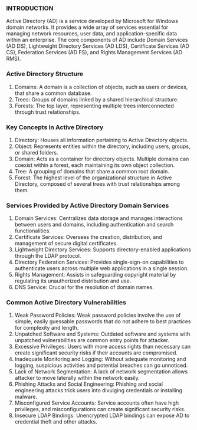 ### **INTRODUCTION**

Active Directory (AD) is a service developed by Microsoft for Windows domain networks. It provides a wide array of services essential for managing network resources, user data, and application-specific data within an enterprise. The core components of AD include Domain Services (AD DS), Lightweight Directory Services (AD LDS), Certificate Services (AD CS), Federation Services (AD FS), and Rights Management Services (AD RMS).

### **Active Directory Structure**

1.  Domains: A domain is a collection of objects, such as users or devices, that share a common database.
2.  Trees: Groups of domains linked by a shared hierarchical structure.
3.  Forests: The top layer, representing multiple trees interconnected through trust relationships.

### **Key Concepts in Active Directory**

1.  Directory: Houses all information pertaining to Active Directory objects.
2.  Object: Represents entities within the directory, including users, groups, or shared folders.
3.  Domain: Acts as a container for directory objects. Multiple domains can coexist within a forest, each maintaining its own object collection.
4.  Tree: A grouping of domains that share a common root domain.
5.  Forest: The highest level of the organizational structure in Active Directory, composed of several trees with trust relationships among them.

### **Services Provided by Active Directory Domain Services**

1.  Domain Services: Centralizes data storage and manages interactions between users and domains, including authentication and search functionalities.
2.  Certificate Services: Oversees the creation, distribution, and management of secure digital certificates.
3.  Lightweight Directory Services: Supports directory-enabled applications through the LDAP protocol.
4.  Directory Federation Services: Provides single-sign-on capabilities to authenticate users across multiple web applications in a single session.
5.  Rights Management: Assists in safeguarding copyright material by regulating its unauthorized distribution and use.
6.  DNS Service: Crucial for the resolution of domain names.

### **Common Active Directory Vulnerabilities**

1.  Weak Password Policies: Weak password policies involve the use of simple, easily guessable passwords that do not adhere to best practices for complexity and length.
2.  Unpatched Software and Systems: Outdated software and systems with unpatched vulnerabilities are common entry points for attacker.
3.  Excessive Privileges: Users with more access rights than necessary can create significant security risks if their accounts are compromised.
4.  Inadequate Monitoring and Logging: Without adequate monitoring and logging, suspicious activities and potential breaches can go unnoticed.
5.  Lack of Network Segmentation: A lack of network segmentation allows attacker to move laterally within the network easily.
6.  Phishing Attacks and Social Engineering: Phishing and social engineering attacks trick users into divulging credentials or installing malware.
7.  Misconfigured Service Accounts: Service accounts often have high privileges, and misconfigurations can create significant security risks.
8.  Insecure LDAP Bindings: Unencrypted LDAP bindings can expose AD to credential theft and other attacks.